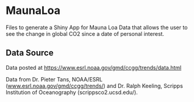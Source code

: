 # MaunaLoa
Files to generate a Shiny App for Mauna Loa Data that allows the user to see the change in global CO2 since a date of personal interest.

## Data Source
Data posted at https://www.esrl.noaa.gov/gmd/ccgg/trends/data.html

Data from Dr. Pieter Tans, NOAA/ESRL (www.esrl.noaa.gov/gmd/ccgg/trends/) and Dr. Ralph Keeling, Scripps Institution of Oceanography (scrippsco2.ucsd.edu/).
